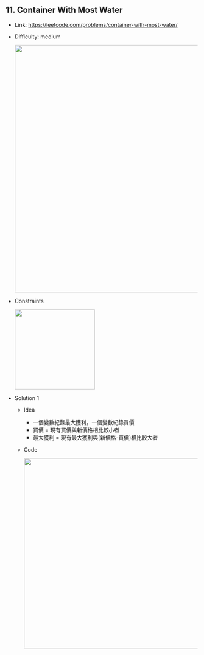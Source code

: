 ## 11. Container With Most Water

* Link: https://leetcode.com/problems/container-with-most-water/
* Difficulty: medium


  <img src="https://user-images.githubusercontent.com/29893605/152327233-e41fe699-ce3a-47c6-9b79-63f5c0884b6d.png" width="650" />
* Constraints

  <img src="https://user-images.githubusercontent.com/29893605/152327337-b321e149-cd2f-41b8-bad0-c57a85953fa3.png" width="210" />

* Solution 1
  * Idea  
    * 一個變數紀錄最大獲利，一個變數紀錄買價 
    * 買價 = 現有買價與新價格相比較小者
    * 最大獲利 = 現有最大獲利與(新價格-買價)相比較大者
    
  * Code 

    <img src="https://user-images.githubusercontent.com/29893605/150978546-33708847-4e63-4e11-ac72-89f6ee9948be.png" width="500" />



